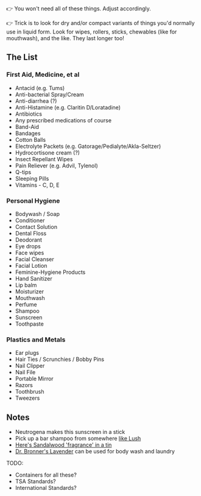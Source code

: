 👉 You won't need all of these things. Adjust accordingly.

👉 Trick is to look for dry and/or compact variants of things you'd normally use in liquid form. Look for wipes, rollers, sticks, chewables (like for mouthwash), and the like. They last longer too!

## The List

### First Aid, Medicine, et al

- Antacid (e.g. Tums)
- Anti-bacterial Spray/Cream
- Anti-diarrhea (?)
- Anti-Histamine (e.g. Claritin D/Loratadine)
- Antibiotics
- Any prescribed medications of course
- Band-Aid
- Bandages
- Cotton Balls
- Electrolyte Packets (e.g. Gatorage/Pedialyte/Akla-Seltzer)
- Hydrocortisone cream (?)
- Insect Repellant Wipes
- Pain Reliever (e.g. Advil, Tylenol)
- Q-tips
- Sleeping Pills
- Vitamins - C, D, E

### Personal Hygiene

- Bodywash / Soap
- Conditioner
- Contact Solution
- Dental Floss
- Deodorant
- Eye drops
- Face wipes
- Facial Cleanser
- Facial Lotion
- Feminine-Hygiene Products
- Hand Sanitizer
- Lip balm
- Moisturizer
- Mouthwash
- Perfume
- Shampoo
- Sunscreen
- Toothpaste

### Plastics and Metals

- Ear plugs
- Hair Ties / Scrunchies / Bobby Pins
- Nail Clipper
- Nail File
- Portable Mirror
- Razors
- Toothbrush
- Tweezers

## Notes

- Neutrogena makes this sunscreen in a stick
- Pick up a bar shampoo from somewhere [like Lush](https://www.lush.ca/en/hair/shampoo-bars/)
- [Here's Sandalwood 'fragrance' in a tin](https://www.amazon.com/gp/product/B00MCSVLHE)
- [Dr. Bronner's Lavender](https://www.amazon.com/Bronners-Pure-Castile-Soap-Lavender-Pack/dp/B01N3ZVEOW) can be used for body wash and laundry

TODO:

- Containers for all these?
- TSA Standards?
- International Standards?
